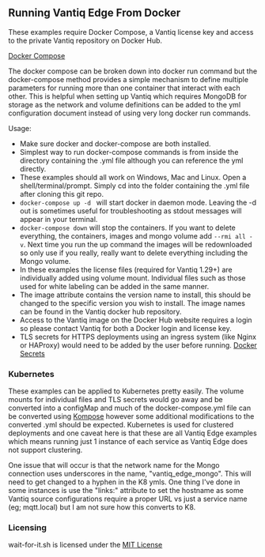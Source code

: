 ## Running Vantiq Edge From Docker

These examples require Docker Compose, a Vantiq license key and access to the private Vantiq repository on Docker Hub. 

[Docker Compose](https://docs.docker.com/compose/install/)

The docker compose can be broken down into docker run command but the docker-compose method provides a simple mechanism to define multiple parameters for running more than one container that interact with each other. This is helpful when setting up Vantiq which requires MongoDB for storage as the network and volume definitions can be added to the yml configuration document instead of using very long docker run commands. 

Usage:
* Make sure docker and docker\-compose are both installed. 
* Simplest way to run docker\-compose commands is from inside the directory containing the .yml file although you can reference the yml directly.
* These examples should all work on Windows, Mac and Linux. Open a shell/terminal/prompt. Simply cd into the folder containing the .yml file after cloning this git repo. 
* ```docker-compose up -d ``` will start docker in daemon mode. Leaving the \-d out is sometimes useful for troubleshooting as stdout messages will appear in your terminal.
* ```docker-compose down``` will stop the containers. If you want to delete everything, the containers, images and mongo volume add ```--rmi all -v```. Next time you run the up command the images will be redownloaded so only use if you really, really want to delete everything including the Mongo volume. 
* In these examples the license files (required for Vantiq 1.29+) are individually added using volume mount. Individual files such as those used for white labeling can be added in the same manner. 
* The image attribute contains the version name to install, this should be changed to the specific version you wish to install. The image names can be found in the Vantiq docker hub repository.
* Access to the Vantiq image on the Docker Hub website requires a login so please contact Vantiq for both a Docker login and license key. 
* TLS secrets for HTTPS deployments using an ingress system (like Nginx or HAProxy) would need to be added by the user before running. [Docker Secrets](https://docs.docker.com/engine/swarm/secrets/)

### Kubernetes

These examples can be applied to Kubernetes pretty easily. The volume mounts for individual files and TLS secrets would go away and be converted into a configMap and much of the docker\-compose.yml file can be converted using [Kompose](https://kompose.io/) however some additional modifications to the converted .yml should be expected. Kubernetes is used for clustered deployments and one caveat here is that these are all Vantiq Edge examples which means running just 1 instance of each service as Vantiq Edge does not support clustering. 

One issue that will occur is that the network name for the Mongo connection uses underscores in the name, "vantiq_edge_mongo". This will need to get changed to a hyphen in the K8 ymls. One thing I've done in some instances is use the "links:<hostname>" attribute to set the hostname as some Vantiq source configurations require a proper URL vs just a service name (eg; mqtt.local) but I am not sure how this converts to K8. 

### Licensing 
  
wait-for-it.sh is licensed under the [MIT License](https://opensource.org/licenses/MIT)
